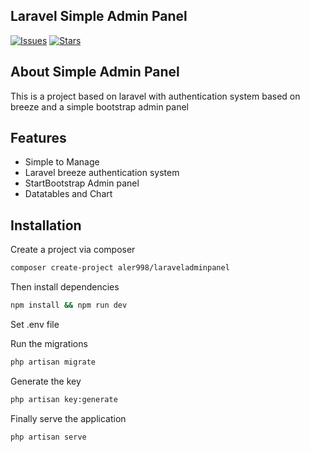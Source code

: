 ## Laravel Simple Admin Panel


<!-- <a href="https://packagist.org/packages/aler998/laraveladminpanel"><img src="https://img.shields.io/packagist/dt/laravel/framework" alt="Total Downloads"></a>
<a href="https://packagist.org/packages/aler998/laraveladminpanel"><img src="http://img.shields.io/packagist/v/tymon/jwt-auth.svg?style=flat-square&logo=composer" alt="Version"></a>
<a href="https://packagist.org/packages/laravel/framework"><img src="https://img.shields.io/packagist/l/laravel/framework" alt="License"></a> -->
[![Issues](https://img.shields.io/github/issues/Aler998/SimpleAdminPanel?style=flat-square&logo=composer)](https://github.com/Aler998/SimpleAdminPanel)
[![Stars](https://img.shields.io/github/stars/Aler998/SimpleAdminPanel?style=flat-square&logo=composer)](https://github.com/Aler998/SimpleAdminPanel)


## About Simple Admin Panel

This is a project based on laravel with authentication system based on breeze and a simple bootstrap admin panel

## Features

- Simple to Manage
- Laravel breeze authentication system
- StartBootstrap Admin panel
- Datatables and Chart

## Installation

Create a project via composer

```sh
composer create-project aler998/laraveladminpanel
```
Then install dependencies
```sh
npm install && npm run dev
```

Set .env file

Run the migrations
```sh
php artisan migrate
```

Generate the key
```sh
php artisan key:generate
```

Finally serve the application
```sh
php artisan serve
```

